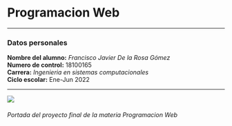 # Programacion Web
***
### Datos personales
**Nombre del alumno:** *Francisco Javier De la Rosa Gómez*  
**Numero de control:** 18100165    
**Carrera:** *Ingenieria en sistemas computacionales*  
**Ciclo escolar:** Ene-Jun 2022
***
![](https://indexdesarrollo.com/wp-content/uploads/2017/11/aprender-programacion-web.jpg)
###### Portada del proyecto final de la materia Programacion Web
